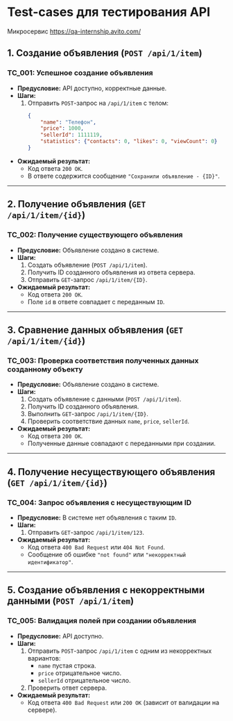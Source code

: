 # Test-cases для тестирования API

Микросервис  https://qa-internship.avito.com/

## 1. Создание объявления (`POST /api/1/item`)
### TC_001: Успешное создание объявления
- **Предусловие:** API доступно, корректные данные.
- **Шаги:**
  1. Отправить `POST`-запрос на `/api/1/item` с телом:
     ```json
     {
         "name": "Телефон",
         "price": 1000,
         "sellerId": 1111119,
         "statistics": {"contacts": 0, "likes": 0, "viewCount": 0}
     }
     ```
- **Ожидаемый результат:**
  - Код ответа `200 OK`.
  - В ответе содержится сообщение `"Сохранили объявление - {ID}"`.

---

## 2. Получение объявления (`GET /api/1/item/{id}`)
### TC_002: Получение существующего объявления
- **Предусловие:** Объявление создано в системе.
- **Шаги:**
  1. Создать объявление (`POST /api/1/item`).
  2. Получить ID созданного объявления из ответа сервера.
  3. Отправить `GET`-запрос `/api/1/item/{ID}`.
- **Ожидаемый результат:**
  - Код ответа `200 OK`.
  - Поле `id` в ответе совпадает с переданным `ID`.

---

## 3. Сравнение данных объявления (`GET /api/1/item/{id}`)
### TC_003: Проверка соответствия полученных данных созданному объекту
- **Предусловие:** Объявление создано в системе.
- **Шаги:**
  1. Создать объявление с данными (`POST /api/1/item`).
  2. Получить ID созданного объявления.
  3. Выполнить `GET`-запрос `/api/1/item/{ID}`.
  4. Проверить соответствие данных `name`, `price`, `sellerId`.
- **Ожидаемый результат:**
  - Код ответа `200 OK`.
  - Полученные данные совпадают с переданными при создании.

---

## 4. Получение несуществующего объявления (`GET /api/1/item/{id}`)
### TC_004: Запрос объявления с несуществующим ID
- **Предусловие:** В системе нет объявления с таким `ID`.
- **Шаги:**
  1. Отправить `GET`-запрос `/api/1/item/123`.
- **Ожидаемый результат:**
  - Код ответа `400 Bad Request` или `404 Not Found`.
  - Сообщение об ошибке `"not found"` или `"некорректный идентификатор"`.

---

## 5. Создание объявления с некорректными данными (`POST /api/1/item`)
### TC_005: Валидация полей при создании объявления
- **Предусловие:** API доступно.
- **Шаги:**
  1. Отправить `POST`-запрос `/api/1/item` с одним из некорректных вариантов:
     - `name` пустая строка.
     - `price` отрицательное число.
     - `sellerId` отрицательное число.
  2. Проверить ответ сервера.
- **Ожидаемый результат:**
  - Код ответа `400 Bad Request` или `200 OK` (зависит от валидации на сервере).

